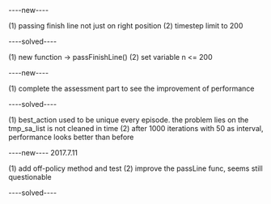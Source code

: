 ----new----

(1) passing finish line not just on right position
(2) timestep limit to 200

----solved----

(1) new function -> passFinishLine()
(2) set variable n <= 200

----new----

(1) complete the assessment part to see the improvement of performance

----solved----

(1) best_action used to be unique every episode. the problem lies on the tmp_sa_list is not cleaned in time
(2) after 1000 iterations with 50 as interval, performance looks better than before

----new---- 2017.7.11

(1) add off-policy method and test
(2) improve the passLine func, seems still questionable

----solved----



